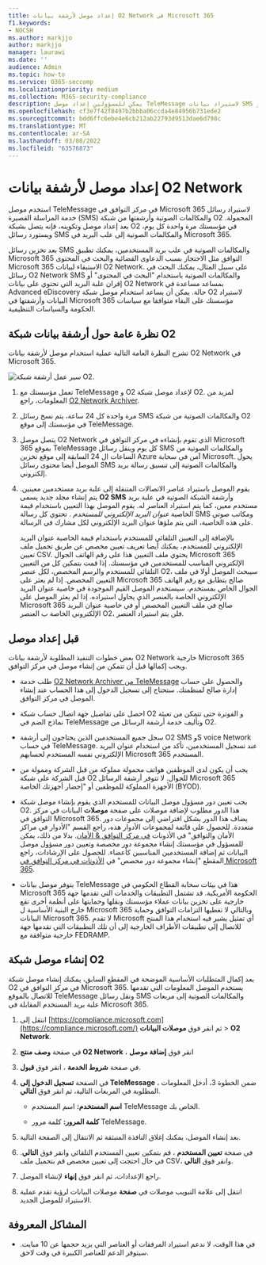 ```yaml
---
title: إعداد موصل لأرشفة بيانات O2 Network في Microsoft 365
f1.keywords:
- NOCSH
ms.author: markjjo
author: markjjo
manager: laurawi
ms.date: ''
audience: Admin
ms.topic: how-to
ms.service: O365-seccomp
ms.localizationpriority: medium
ms.collection: M365-security-compliance
description: يمكن للمسؤولين إعداد موصل TeleMessage لاستيراد بيانات SMS و MMS وأرشفتها من شبكة O2 للجوال في Microsoft 365. يتيح لك ذلك أرشفة البيانات من مصادر بيانات جهة خارجية في Microsoft 365 بحيث يمكنك استخدام ميزات التوافق مثل احتجاز قانوني والبحث في المحتوى ونهج الاستبقاء لإدارة بيانات  جهة خارجية في مؤسستك.
ms.openlocfilehash: cf3e7f42f8497b2bbba06ccda4e84956b731ede2
ms.sourcegitcommit: bdd6ffc6ebe4e6cb212ab22793d9513dae6d798c
ms.translationtype: MT
ms.contentlocale: ar-SA
ms.lasthandoff: 03/08/2022
ms.locfileid: "63576873"
---
```

# <a name="set-up-a-connector-to-archive-o2-network-data"></a>إعداد موصل لأرشفة بيانات O2 Network

استخدم موصل TeleMessage في مركز التوافق في Microsoft 365 لاستيراد رسائل خدمة المراسلة القصيرة (SMS) والمكالمات الصوتية وأرشفتها من شبكة O2 المحمولة. بعد إعداد موصل وتكوينه، فإنه يتصل بشبكة O2 في مؤسستك مرة واحدة كل يوم، ويستورد رسائل SMS والمكالمات الصوتية إلى علب البريد في Microsoft 365.

بعد تخزين رسائل SMS والمكالمات الصوتية في علب بريد المستخدمين، يمكنك تطبيق Microsoft 365 التوافق مثل الاحتجاز بسبب الدعاوى القضائية والبحث في المحتوى Microsoft 365 الاستبقاء لبيانات O2 Network. على سبيل المثال، يمكنك البحث في رسائل O2 Network SMS والمكالمات الصوتية باستخدام "البحث في المحتوى" أو إقران علبة البريد التي تحتوي على بيانات O2 Network بمساعد مساعدة في Advanced eDiscovery حالة. يمكن أن يساعد استخدام موصل شبكة O2 لاستيراد البيانات وأرشفتها في Microsoft 365 مؤسستك على البقاء متوافقا مع سياسات الحكومة والسياسات التنظيمية.

## <a name="overview-of-archiving-o2-network-data"></a>نظرة عامة حول أرشفة بيانات شبكة O2

تشرح النظرة العامة التالية عملية استخدام موصل لأرشفة بيانات O2 Network في Microsoft 365.

![سير عمل أرشفة شبكة O2.](../media/O2NetworkConnectorWorkflow.png)

1. تعمل مؤسستك مع TeleMessage و O2 لإعداد موصل شبكة O2. لمزيد من المعلومات، راجع [O2 Network Archiver](https://www.telemessage.com/office365-activation-for-o2-network-archiver).

2. مرة واحدة كل 24 ساعة، يتم نسخ رسائل SMS والمكالمات الصوتية من شبكة O2 في مؤسستك إلى موقع TeleMessage.

3. يتصل موصل O2 Network الذي تقوم بإنشاءه في مركز التوافق في Microsoft 365 بموقع TeleMessage كل يوم وينقل رسائل SMS والمكالمات الصوتية من الساعات ال 24 السابقة إلى موقع تخزين Azure آمن في سحابة Microsoft. يحول الموصل أيضا محتوى رسائل SMS والمكالمات الصوتية إلى تنسيق رسالة بريد إلكتروني.

4. يقوم الموصل باستيراد عناصر الاتصالات المتنقلة إلى علبة بريد مستخدمين معينين. يتم إنشاء مجلد جديد يسمى **O2 SMS** وأرشفة الشبكة الصوتية في علبة بريد مستخدم معين، كما يتم استيراد العناصر له. يقوم الموصل بهذا التعيين باستخدام قيمة الخاصية *عنوان البريد الإلكتروني للمستخدم* . تحتوي كل رسالة SMS ومكاتب صوتي على هذه الخاصية، التي يتم ملؤها عنوان البريد الإلكتروني لكل مشارك في الرسالة.

   بالإضافة إلى التعيين التلقائي للمستخدم باستخدام قيمة الخاصية عنوان البريد  الإلكتروني للمستخدم، يمكنك أيضا تعريف تعيين مخصص عن طريق تحميل ملف تعيين CSV. يحتوي ملف التعيين هذا على رقم الهاتف الجوال Microsoft 365 الإلكتروني المناسب للمستخدمين في مؤسستك. إذا قمت بتمكين كل من التعيين التلقائي للمستخدم والرسم المخصص، لكل عنصر O2، سيبحث الموصل أولا في ملف التعيين المخصص. إذا لم يعثر على Microsoft 365 صالح يتطابق مع رقم الهاتف الجوال الخاص بمستخدم، سيستخدم الموصل القيم الموجودة في خاصية عنوان البريد الإلكتروني الخاصة بالعنصر الذي يحاول استيراده. إذا لم يعثر الموصل على Microsoft 365 صالح في ملف التعيين المخصص أو في خاصية عنوان البريد الإلكتروني الخاصة ب العنصر O2، فلن يتم استيراد العنصر.

## <a name="before-you-set-up-a-connector"></a>قبل إعداد موصل

بعض خطوات التنفيذ المطلوبة لأرشفة بيانات O2 Network خارجية Microsoft 365 ويجب إكمالها قبل أن تتمكن من إنشاء موصل في مركز التوافق.

- طلب خدمة [O2 Network Archiver من TeleMessage](https://www.telemessage.com/mobile-archiver/order-mobile-archiver-for-o365/) والحصول على حساب إدارة صالح لمنظمتك. ستحتاج إلى تسجيل الدخول إلى هذا الحساب عند إنشاء الموصل في مركز التوافق.

- احصل على تفاصيل جهة اتصال حساب شبكة O2 و الفوترة حتى تتمكن من تعبئة نماذج الضم في TeleMessage وتأليف خدمة أرشفة الرسائل من O2.

- سجل جميع المستخدمين الذين يحتاجون إلى أرشفة O2 SMS وS voice Network في حساب TeleMessage. عند تسجيل المستخدمين، تأكد من استخدام عنوان البريد الإلكتروني نفسه المستخدم لحسابهم Microsoft 365 المستخدم.

- يجب أن يكون لدى الموظفين هواتف محمولة مملوكة من قبل الشركة وممولة من قبل الشركة على شبكة O2 للجوال. لا تتوفر أرشفة الرسائل Microsoft 365 الأجهزة المملوكة للموظفين أو "إحضار أجهزتك الخاصة (BYOD).

- يجب تعيين دور مسؤول موصل البيانات للمستخدم الذي يقوم بإنشاء موصل شبكة O2. هذا الدور مطلوب لإضافة موصلات على صفحة **موصلات** البيانات في مركز التوافق في Microsoft 365. يضاف هذا الدور بشكل افتراضي إلى مجموعات دور متعددة. للحصول على قائمة لمجموعات الأدوار هذه، راجع القسم "الأدوار في مراكز الأمان والتوافق" في الأذونات [في مركز التوافق & الأمان](../security/office-365-security/permissions-in-the-security-and-compliance-center.md#roles-in-the-security--compliance-center). بدلا من ذلك، يمكن للمسؤول في مؤسستك إنشاء مجموعة دور مخصصة وتعيين دور مسؤول موصل البيانات ثم إضافة المستخدمين المناسبين كأعضاء. للحصول على الإرشادات، راجع المقطع "إنشاء مجموعة دور مخصص" في [الأذونات في مركز التوافق في Microsoft 365](microsoft-365-compliance-center-permissions.md#create-a-custom-role-group).

- يتوفر موصل بيانات TeleMessage هذا في بيئات سحابة القطاع الحكومي في Microsoft 365 الحكومة الأمريكية. قد تشتمل التطبيقات والخدمات التي تقدمها جهة خارجية على تخزين بيانات عملاء مؤسستك ونقلها وحمايتها على أنظمة أخرى تقع خارج البنية الأساسية ل Microsoft 365 وبالتالي لا تغطيها التزامات التوافق وحماية البيانات Microsoft 365. لا تقدم Microsoft أي تمثيل يشير فيه استخدام هذا المنتج للاتصال إلى تطبيقات  الأطراف الخارجية إلى أن تلك التطبيقات التي تقدمها جهة خارجية متوافقة مع FEDRAMP.

## <a name="create-an-o2-network-connector"></a>إنشاء موصل شبكة O2

بعد إكمال المتطلبات الأساسية الموضحة في المقطع السابق، يمكنك إنشاء موصل شبكة O2 في مركز التوافق في Microsoft 365. يستخدم الموصل المعلومات التي تقدمها للاتصال بالموقع TeleMessage ونقل رسائل SMS والمكالمات الصوتية إلى مربعات علبة بريد المستخدم المقابلة في Microsoft 365.

1. انتقل إلى [https://compliance.microsoft.com](https://compliance.microsoft.com/) ثم انقر فوق **موصلات البيانات** \> **O2 Network**.

2. في صفحة **وصف منتج O2 Network** ، انقر فوق **إضافة موصل**

3. في صفحة **شروط الخدمة** ، انقر فوق **قبول**.

4. في الصفحة **تسجيل الدخول إلى TeleMessage** ، ضمن الخطوة 3، أدخل المعلومات المطلوبة في المربعات التالية، ثم انقر فوق **التالي**.

   - **اسم المستخدم:** اسم المستخدم TeleMessage الخاص بك.

   - **كلمة المرور:** كلمة مرور TeleMessage.

5. بعد إنشاء الموصل، يمكنك إغلاق النافذة المنبثقة ثم الانتقال إلى الصفحة التالية.

6. في صفحة **تعيين المستخدم** ، قم بتمكين تعيين المستخدم التلقائي وانقر فوق **التالي**. في حال احتجت إلى تعيين مخصص قم بتحميل ملف CSV، وانقر فوق **التالي**.

7. راجع الإعدادات، ثم انقر فوق **إنهاء** لإنشاء الموصل.

8. انتقل إلى علامة التبويب موصلات في **صفحة** موصلات البيانات لرؤية تقدم عملية الاستيراد للموصل الجديد.

## <a name="known-issues"></a>المشاكل المعروفة

- في هذا الوقت، لا ندعم استيراد المرفقات أو العناصر التي يزيد حجمها عن 10 مبايت. سيتوفر الدعم للعناصر الكبيرة في وقت لاحق.